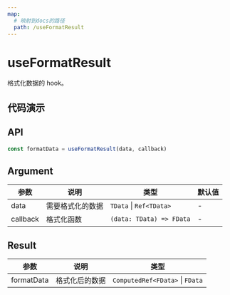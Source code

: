 ```yaml
---
map:
  # 映射到docs的路径
  path: /useFormatResult
---
```


# useFormatResult

格式化数据的 hook。

## 代码演示

<demo src="useFormatResult/demo.vue"
  language="vue"
  title="基本用法"
  desc="格式化数据"> </demo>

## API

```typescript
const formatData = useFormatResult(data, callback)
```

## Argument

| 参数     | 说明             | 类型                     | 默认值 |
| -------- | ---------------- | ------------------------ | ------ |
| data     | 需要格式化的数据 | `TData` \| `Ref<TData>`  | -      |
| callback | 格式化函数       | `(data: TData) => FData` | -      |

## Result

| 参数       | 说明           | 类型                            |
| ---------- | -------------- | ------------------------------- |
| formatData | 格式化后的数据 | `ComputedRef<FData>` \| `FData` |
